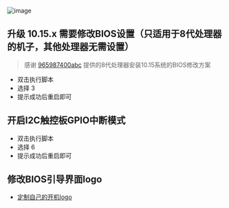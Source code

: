  ![image](https://github.com/xiaoMGitHub/LEGION_Y7000Series_Hackintosh/blob/master/BIOS_Setup/Replce_Bios_Logo/Picture/Step_14.png)  
 
## 升级 10.15.x 需要修改BIOS设置（只适用于8代处理器的机子，其他处理器无需设置）
> 感谢 [965987400abc](https://github.com/965987400abc) 提供的8代处理器安装10.15系统的BIOS修改方案

- 双击执行脚本
- 选择 3
- 提示成功后重启即可

## 开启I2C触控板GPIO中断模式

- 双击执行脚本
- 选择 6
- 提示成功后重启即可
 
## 修改BIOS引导界面logo
- [定制自己的开机logo](https://github.com/xiaoMGitHub/LEGION_Y7000Series_Hackintosh/blob/master/BIOS_Setup/Replce_Bios_Logo/README.md)
